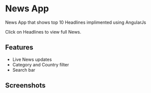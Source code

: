 # News App
News App that shows top 10 Headlines implimented using AngularJs

Click on Headlines to view full News.

## Features
- Live News updates
- Category and Country filter
- Search bar

## Screenshots
